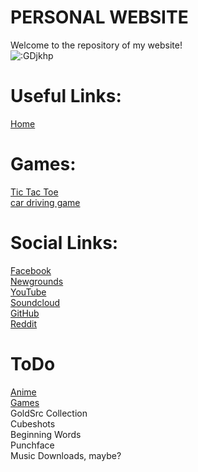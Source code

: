 # PERSONAL WEBSITE
Welcome to the repository of my website!
\
![:GDjkhp](https://count.getloli.com/get/@:GDjkhp?theme=rule34)

# Useful Links:
[Home](https://gdjkhp.github.io)

# Games:
[Tic Tac Toe](https://gdjkhp.github.io/games/tic-tac-toe)
\
[car driving game](https://gdjkhp.github.io/games/car-driving-game)

# Social Links:
[Facebook](https://facebook.com/johnkennedy.pena.9)
\
[Newgrounds](http://jkhp.newgrounds.com/)
\
[YouTube](https://youtube.com/channel/UCDGRP1W4QbkDlweqoykRgmw/)
\
[Soundcloud](https://soundcloud.com/john-kennedy-pena)
\
[GitHub](https://github.com/GDjkhp/)
\
[Reddit](https://reddit.com/user/gdjkhp)

# ToDo

[Anime](https://gdjkhp.github.io/anime)
\
[Games](https://gdjkhp.github.io/games)
\
GoldSrc Collection
\
Cubeshots
\
Beginning Words
\
Punchface
\
Music Downloads, maybe?
